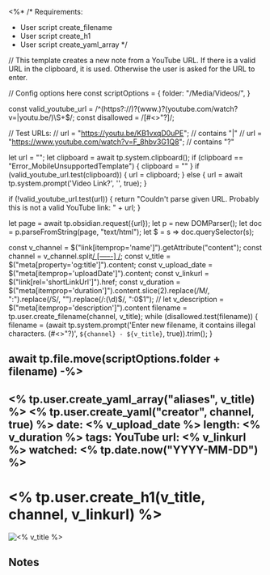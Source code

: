 <%*
/* Requirements:

- User script create_filename
- User script create_h1
- User script create_yaml_array
*/

// This template creates a new note from a YouTube URL. If there is a valid URL in the clipboard, it is used. Otherwise the user is asked for the URL to enter.

// Config options here
const scriptOptions = {
 folder: "/Media/Videos/",
}

const valid_youtube_url = /^(https?:\/\/)?(www\.)?(youtube\.com\/watch\?v=|youtu\.be\/)\S+$/;
const disallowed = /[#<>"\?]/;

// Test URLs:
// url = "<https://youtu.be/KB1vxqD0uPE>"; // contains "|"
// url = "<https://www.youtube.com/watch?v=F_8hbv3G1Q8>"; // contains "?"

let url = "";
let clipboard = await tp.system.clipboard();
if (clipboard == "Error_MobileUnsupportedTemplate") {
 clipboard = ""
}
if (valid_youtube_url.test(clipboard)) {
 url = clipboard;
} else {
 url = await tp.system.prompt('Video Link?', '', true);
}

if (!valid_youtube_url.test(url)) {
 return "Couldn't parse given URL. Probably this is not a valid YouTube link: " + url;
}

let page = await tp.obsidian.request({url});
let p = new DOMParser();
let doc = p.parseFromString(page, "text/html");
let $ = s => doc.querySelector(s);

const v_channel = $("link[itemprop='name']").getAttribute("content");
const channel = v_channel.split[/ [—–-] /](0);
const v_title = $("meta[property='og:title']").content;
const v_upload_date = $("meta[itemprop='uploadDate']").content;
const v_linkurl = $("link[rel='shortLinkUrl']").href;
const v_duration = $("meta[itemprop='duration']").content.slice(2).replace(/M/, ":").replace(/S/, "").replace(/:(\d)$/, "\:0$1");
// let v_description = $("meta[itemprop='description']").content
filename = tp.user.create_filename(channel, v_title);
while (disallowed.test(filename)) {
 filename = (await tp.system.prompt('Enter new filename, it contains illegal characters. (#<>"?)', `${channel} - ${v_title}`, true)).trim();
}

await tp.file.move(scriptOptions.folder + filename)
-%>
---

<% tp.user.create_yaml_array("aliases", v_title) %>
<% tp.user.create_yaml("creator", channel, true) %>
date: <% v_upload_date %>
length: <% v_duration %>
tags: YouTube
url: <% v_linkurl %>
watched: <% tp.date.now("YYYY-MM-DD") %>
---

# <% tp.user.create_h1(v_title, channel, v_linkurl) %>

![<% v_title %>](<% url %>)

## Notes
